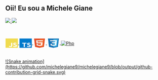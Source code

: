 ## Oii! Eu sou a Michele Giane
 <div>
  <a href="https://github.com/michelegiane9">
  <img height="150em" src="https://github-readme-stats.vercel.app/api?username=michelegiane9&show_icons=true&theme=jolly&include_all_commits=true&count_private=true"/>
  <img height="150em" src="https://github-readme-stats.vercel.app/api/top-langs/?username=michelegiane9&layout=compact&langs_count=7&theme=jolly"/>
</div>
 
##
 
 <div style="display: inline_block"><br>
  <img align="center" alt="Js" height="30" width="40" src="https://raw.githubusercontent.com/devicons/devicon/master/icons/javascript/javascript-plain.svg">
  <img align="center" alt="Ts" height="30" width="40" src="https://raw.githubusercontent.com/devicons/devicon/master/icons/typescript/typescript-plain.svg">
  <img align="center" alt="HTML" height="30" width="40" src="https://raw.githubusercontent.com/devicons/devicon/master/icons/html5/html5-original.svg">
  <img align="center" alt="CSS" height="30" width="40" src="https://raw.githubusercontent.com/devicons/devicon/master/icons/css3/css3-original.svg">
  <img align="center" alt="Php" height="30" width="40" src="https://cdn.jsdelivr.net/gh/devicons/devicon/icons/php/php-original.svg">
</div>
 <br><br>
 <div>
  ![Snake animation](https://github.com/michelegiane9/michelegiane9/blob/output/github-contribution-grid-snake.svg)
 </div>

